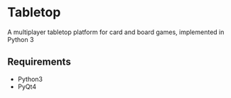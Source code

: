 # Tabletop
A multiplayer tabletop platform for card and board games, implemented in Python 3

## Requirements
* Python3
* PyQt4

